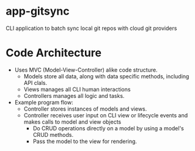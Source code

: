 # app-gitsync
CLI application to batch sync local git repos with cloud git providers

# Code Architecture
- Uses MVC (Model-View-Controller) alike code structure.
  - Models store all data, along with data specific methods, including API clals.
  - Views manages all CLI human interactions
  - Controllers manages all logic and tasks.
- Example program flow:
  - Controller stores instances of models and views. 
  - Controller receives user input on CLI view or lifecycle events and makes calls to model and view objects
    - Do CRUD operations directly on a model by using a model's CRUD methods.
    - Pass the model to the view for rendering.